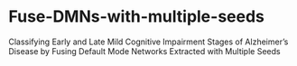# Fuse-DMNs-with-multiple-seeds
Classifying Early and Late Mild Cognitive Impairment Stages of Alzheimer’s Disease by Fusing Default Mode Networks Extracted with Multiple Seeds
